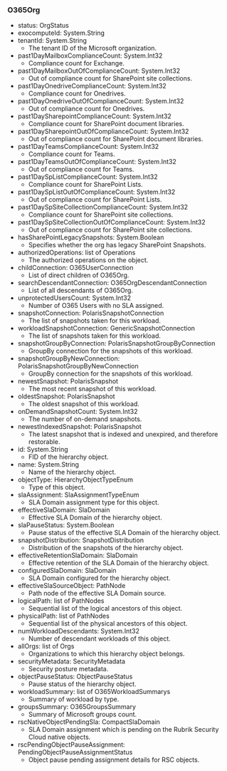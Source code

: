 ### O365Org
- status: OrgStatus
- exocomputeId: System.String
- tenantId: System.String
  - The tenant ID of the Microsoft organization.
- past1DayMailboxComplianceCount: System.Int32
  - Compliance count for Exchange.
- past1DayMailboxOutOfComplianceCount: System.Int32
  - Out of compliance count for SharePoint site collections.
- past1DayOnedriveComplianceCount: System.Int32
  - Compliance count for Onedrives.
- past1DayOnedriveOutOfComplianceCount: System.Int32
  - Out of compliance count for Onedrives.
- past1DaySharepointComplianceCount: System.Int32
  - Compliance count for SharePoint document libraries.
- past1DaySharepointOutOfComplianceCount: System.Int32
  - Out of compliance count for SharePoint document libraries.
- past1DayTeamsComplianceCount: System.Int32
  - Compliance count for Teams.
- past1DayTeamsOutOfComplianceCount: System.Int32
  - Out of compliance count for Teams.
- past1DaySpListComplianceCount: System.Int32
  - Compliance count for SharePoint Lists.
- past1DaySpListOutOfComplianceCount: System.Int32
  - Out of compliance count for SharePoint Lists.
- past1DaySpSiteCollectionComplianceCount: System.Int32
  - Compliance count for SharePoint site collections.
- past1DaySpSiteCollectionOutOfComplianceCount: System.Int32
  - Out of compliance count for SharePoint site collections.
- hasSharePointLegacySnapshots: System.Boolean
  - Specifies whether the org has legacy SharePoint Snapshots.
- authorizedOperations: list of Operations
  - The authorized operations on the object.
- childConnection: O365UserConnection
  - List of direct children of O365Org.
- searchDescendantConnection: O365OrgDescendantConnection
  - List of all descendants of O365Org.
- unprotectedUsersCount: System.Int32
  - Number of O365 Users with no SLA assigned.
- snapshotConnection: PolarisSnapshotConnection
  - The list of snapshots taken for this workload.
- workloadSnapshotConnection: GenericSnapshotConnection
  - The list of snapshots taken for this workload.
- snapshotGroupByConnection: PolarisSnapshotGroupByConnection
  - GroupBy connection for the snapshots of this workload.
- snapshotGroupByNewConnection: PolarisSnapshotGroupByNewConnection
  - GroupBy connection for the snapshots of this workload.
- newestSnapshot: PolarisSnapshot
  - The most recent snapshot of this workload.
- oldestSnapshot: PolarisSnapshot
  - The oldest snapshot of this workload.
- onDemandSnapshotCount: System.Int32
  - The number of on-demand snapshots.
- newestIndexedSnapshot: PolarisSnapshot
  - The latest snapshot that is indexed and unexpired, and therefore restorable.
- id: System.String
  - FID of the hierarchy object.
- name: System.String
  - Name of the hierarchy object.
- objectType: HierarchyObjectTypeEnum
  - Type of this object.
- slaAssignment: SlaAssignmentTypeEnum
  - SLA Domain assignment type for this object.
- effectiveSlaDomain: SlaDomain
  - Effective SLA Domain of the hierarchy object.
- slaPauseStatus: System.Boolean
  - Pause status of the effective SLA Domain of the hierarchy object.
- snapshotDistribution: SnapshotDistribution
  - Distribution of the snapshots of the hierarchy object.
- effectiveRetentionSlaDomain: SlaDomain
  - Effective retention of the SLA Domain of the hierarchy object.
- configuredSlaDomain: SlaDomain
  - SLA Domain configured for the hierarchy object.
- effectiveSlaSourceObject: PathNode
  - Path node of the effective SLA Domain source.
- logicalPath: list of PathNodes
  - Sequential list of the logical ancestors of this object.
- physicalPath: list of PathNodes
  - Sequential list of the physical ancestors of this object.
- numWorkloadDescendants: System.Int32
  - Number of descendant workloads of this object.
- allOrgs: list of Orgs
  - Organizations to which this hierarchy object belongs.
- securityMetadata: SecurityMetadata
  - Security posture metadata.
- objectPauseStatus: ObjectPauseStatus
  - Pause status of the hierarchy object.
- workloadSummary: list of O365WorkloadSummarys
  - Summary of workload by type.
- groupsSummary: O365GroupsSummary
  - Summary of Microsoft groups count.
- rscNativeObjectPendingSla: CompactSlaDomain
  - SLA Domain assignment which is pending on the Rubrik Security Cloud native objects.
- rscPendingObjectPauseAssignment: PendingObjectPauseAssignmentStatus
  - Object pause pending assignment details for RSC objects.

